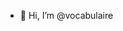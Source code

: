 - 👋 Hi, I’m @vocabulaire
  
<!---
vocabulaire/vocabulaire is a ✨ special ✨ repository because its `README.md` (this file) appears on your GitHub profile.
You can click the Preview link to take a look at your changes.
--->

